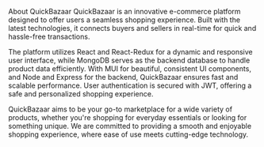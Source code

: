 About QuickBazaar
QuickBazaar is an innovative e-commerce platform designed to offer users a seamless shopping experience. Built with the latest technologies, it connects buyers and sellers in real-time for quick and hassle-free transactions.

The platform utilizes React and React-Redux for a dynamic and responsive user interface, while MongoDB serves as the backend database to handle product data efficiently. With MUI for beautiful, consistent UI components, and Node and Express for the backend, QuickBazaar ensures fast and scalable performance. User authentication is secured with JWT, offering a safe and personalized shopping experience.

QuickBazaar aims to be your go-to marketplace for a wide variety of products, whether you're shopping for everyday essentials or looking for something unique. We are committed to providing a smooth and enjoyable shopping experience, where ease of use meets cutting-edge technology.
